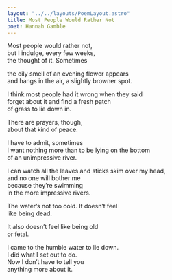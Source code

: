 ```yaml
---
layout: "../../layouts/PoemLayout.astro"
title: Most People Would Rather Not
poet: Hannah Gamble
---
```


Most people would rather not,  
but I indulge, every few weeks,  
the thought of it. Sometimes

the oily smell of an evening flower appears  
and hangs in the air, a slightly browner spot.

I think most people had it wrong when they said  
forget about it and find a fresh patch  
of grass to lie down in.

There are prayers, though,  
about that kind of peace.

I have to admit, sometimes  
I want nothing more than to be lying on the bottom  
of an unimpressive river.

I can watch all the leaves and sticks skim over my head,  
and no one will bother me  
because they’re swimming  
in the more impressive rivers.

The water’s not too cold. It doesn’t feel  
like being dead.

It also doesn’t feel like being old  
or fetal.

I came to the humble water to lie down.  
I did what I set out to do.  
Now I don’t have to tell you  
anything more about it.
